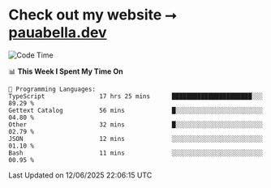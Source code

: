 # Check out my website ⭢ [pauabella.dev](https://pauabella.dev)

<!--START_SECTION:waka-->
![Code Time](http://img.shields.io/badge/Code%20Time-4%2C521%20hrs%2054%20mins-blue)

📊 **This Week I Spent My Time On** 

```text
💬 Programming Languages: 
TypeScript               17 hrs 25 mins      ██████████████████████░░░   89.29 % 
Gettext Catalog          56 mins             █░░░░░░░░░░░░░░░░░░░░░░░░   04.80 % 
Other                    32 mins             █░░░░░░░░░░░░░░░░░░░░░░░░   02.79 % 
JSON                     12 mins             ░░░░░░░░░░░░░░░░░░░░░░░░░   01.10 % 
Bash                     11 mins             ░░░░░░░░░░░░░░░░░░░░░░░░░   00.95 % 
```


 Last Updated on 12/06/2025 22:06:15 UTC
<!--END_SECTION:waka-->
